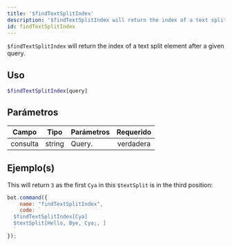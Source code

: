 ```yaml
---
title: '$findTextSplitIndex'
description: '$findTextSplitIndex will return the index of a text split element after a given query.'
id: findTextSplitIndex
---
```


`$findTextSplitIndex` will return the index of a text split element after a given query.

## Uso

```php
$findTextSplitIndex[query]
```

## Parámetros

| Campo    | Tipo   | Parámetros | Requerido |
| -------- | ------ | ---------- |:---------:|
| consulta | string | Query.     | verdadera |

## Ejemplo(s)

This will return `3` as the first `Cya` in this `$textSplit` is in the third position:

```javascript
bot.command({
    name: "findTextSplitIndex",
    code: `
  $findTextSplitIndex[Cya]
  $textSplit[Hello, Bye, Cya;, ]
  `
});
```